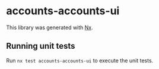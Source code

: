 # accounts-accounts-ui

This library was generated with [Nx](https://nx.dev).

## Running unit tests

Run `nx test accounts-accounts-ui` to execute the unit tests.
